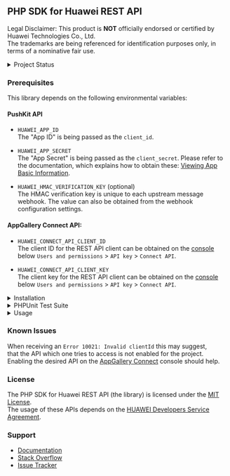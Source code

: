 ## PHP SDK for Huawei REST API

Legal Disclaimer: This product is **NOT** officially endorsed or certified by Huawei Technologies Co., Ltd.<br/>
The trademarks are being referenced for identification purposes only, in terms of a nominative fair use.

<details>
<summary>Project Status</summary>
<p>

[![PHP Composer](https://github.com/syslogic/php-hms/actions/workflows/ci-php.yml/badge.svg)](https://github.com/syslogic/php-hms/actions/workflows/ci-php.yml)

| Class | Status |
| ---: | --- |
| [`AccountKit`](https://github.com/syslogic/php-hms/blob/master/src/AccountKit)                | in progress |
| [`AdsKit`](https://github.com/syslogic/php-hms/blob/master/src/AdsKit)                        |             |
| [`AnalyticsKit`](https://github.com/syslogic/php-hms/blob/master/src/AnalyticsKit)            | in progress |
| [`AppGallery\Connect`](https://github.com/syslogic/php-hms/tree/master/src/AppGallery/Connect)| in progress |
| [`DriveKit`](https://github.com/syslogic/php-hms/tree/master/src/DriveKit)                    |             |
| [`GameService`](https://github.com/syslogic/php-hms/tree/master/src/GameService)              |             |
| [`LocationKit`](https://github.com/syslogic/php-hms/blob/master/src/LocationKit)              |             |
| [`MapKit`](https://github.com/syslogic/php-hms/blob/master/src/MapKit)                        |             |
| [`PushKit`](https://github.com/syslogic/php-hms/blob/master/src/PushKit)                      | working     |
| [`SearchKit`](https://github.com/syslogic/php-hms/blob/master/src/SearchKit)                  |             |
| [`WalletKit`](https://github.com/syslogic/php-hms/blob/master/src/WalletKit)                  |             |
| [`Core\Wrapper`](https://github.com/syslogic/php-hms/blob/master/src/Core)                    | working     |
</p>
</details>

### Prerequisites

This library depends on the following environmental variables:

#### PushKit API
- `HUAWEI_APP_ID`<br/>
  The "App ID" is being passed as the `client_id`.<br/>
- `HUAWEI_APP_SECRET`<br/>
  The "App Secret" is being passed as the `client_secret`. Please refer to the documentation, which explains how to obtain these: [Viewing App Basic Information](https://developer.huawei.com/consumer/en/doc/distribution/app/agc-help-appinfo-0000001100014694).

 - `HUAWEI_HMAC_VERIFICATION_KEY` (optional)<br/>
   The HMAC verification key is unique to each upstream message webhook. The value can also be obtained from the webhook configuration settings.

#### AppGallery Connect API:

 - `HUAWEI_CONNECT_API_CLIENT_ID`<br/>
    The client ID for the REST API client can be obtained on the [console](https://developer.huawei.com/consumer/en/service/josp/agc/index.html) <br/>below `Users and permissions` > `API key` > `Connect API`.
 
 - `HUAWEI_CONNECT_API_CLIENT_KEY`<br/>
   The client key for the REST API client can be obtained on the [console](https://developer.huawei.com/consumer/en/service/josp/agc/index.html) <br/>below `Users and permissions` > `API key` > `Connect API`.
 
<details>
<summary>Installation</summary>
<p>

One can manually check out into project directory `lib`:
````shell
mkdir lib
git clone git@github.com:syslogic/php-hms ./lib/php-hms
````

And then map namespace `HMS` in `composer.json` PSR-4 `autoload` block:
````json
{
  "autoload": {
    "psr-4": {
      "App\\": "src/",
      "HMS\\": "lib/php-hms/src/"
    }
  }
}
````

To set up the environment, for example `nano ~/.bashrc`:

````bash
# PHP SDK for Huawei REST API
export HUAWEI_APP_ID=...
export HUAWEI_APP_SECRET=...
export HUAWEI_APPLICATION_CREDENTIALS=...
export HUAWEI_HMAC_VERIFICATION_KEY=...
````
</p>
</details>

<details>
<summary>PHPUnit Test Suite</summary>
<p>

The test suite depends on further environmental variables:

| Test Case | Environmental Variable | Description |
| ---: | --- | --- |
| `PushKitTest` | `PHPUNIT_HCM_TEST_DEVICE_TOKEN` | The HCM device registration ID, to which the test will push notifications to.  |

````bash
# PHP SDK for Huawei REST API
export PHPUNIT_HCM_TEST_HMAC_VERIFICATION_KEY=...
export PHPUNIT_HCM_TEST_DEVICE_TOKEN=...
````

Running tests:
````shell
composer run-script test
````

Running tests with code coverage:
````shell
composer run-script coverage
````

</details>

<details>
<summary>Usage</summary>
<p>
...
</p>
</details>


### Known Issues
When receiving an `Error 10021: Invalid clientId` this may suggest,<br/>that the API which one tries to access is not enabled for the project.<br/>
Enabling the desired API on the [AppGallery Connect](https://developer.huawei.com/consumer/en/service/josp/agc/index.html) console should help.

### License
The PHP SDK for Huawei REST API (the library) is licensed under the [MIT License](LICENSE).<br/>
The usage of these APIs depends on the [HUAWEI Developers Service Agreement](https://developer.huawei.com/consumer/en/doc/start/agreement-0000001052728169).

### Support
- [Documentation](https://developer.huawei.com/consumer/en/doc/landing/development)
- [Stack Overflow](https://stackoverflow.com/questions/tagged/huawei-developers)
- [Issue Tracker](https://github.com/syslogic/php-hms/issues)
